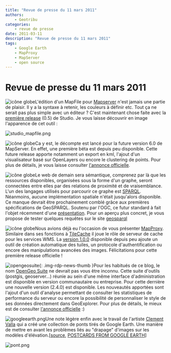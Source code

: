 ```yaml
---
title: "Revue de presse du 11 mars 2011"
authors:
    - Geotribu
categories:
    - revue de presse
date: 2011-03-11
description: "Revue de presse du 11 mars 2011"
tags:
    - Google Earth
    - MapProxy
    - MapServer
    - open source
---
```


# Revue de presse du 11 mars 2011

![icône globe](https://cdn.geotribu.fr/img/internal/icons-rdp-news/world.png "icône globe")L'édition d'un MapFile pour [Mapserver](http://mapserver.org/) n'est jamais une partie de plaisir. Il y a la syntaxe à retenir, les couleurs à définir etc. Tout ça ne serait pas plus simple avec un éditeur ? C'est maintenant chose faite avec la [première release](http://www.camptocamp.com/en/blog/2011/03/studio-0-5-release/) (0.5) de Studio. Je vous laisse découvrir en image l'apparence de cet outil :

![studio_mapfile.png](http://geotribu.net/sites/default/files/Tuto/img/mapfish/studio_mapfile.png "studio_mapfile.png")

![icône globe](https://cdn.geotribu.fr/img/logos-icones/logiciels_librairies/mapserver.png "icône globe")Ca y est, le décompte est lancé pour la future version 6.0 de MapServer. En effet, une première béta est depuis peu disponible. Cette future release apporte notamment un export en kml, l'ajout d'un visualisateur basé sur OpenLayers ou encore le clustering de points. Pour plus de détails, je vous laisse consulter [l'annonce officielle](http://lists.osgeo.org/pipermail/mapserver-dev/2011-March/010901.html).

![icône globe](https://cdn.geotribu.fr/img/internal/icons-rdp-news/world.png "icône globe")Le web de demain sera sémantique, comprenez par là que les ressources disponibles, organisées sous la forme d'un graphe, seront connectées entre elles par des relations de proximité et de vraisemblance. L'un des langages utilisés pour parcourir ce graphe est [SPARQL](https://fr.wikipedia.org/wiki/SPARQL). Néanmoins, aucune implémentation spatiale n'était jusqu'alors disponible. Ce manque devrait être prochainement comblé grâce aux premières spécifications de GeoSPARQL. Soutenu par l'OGC, ce futur standard à fait l'objet récemment d'une [présentation](http://www.ogcnetwork.net/system/files/Spatial_SPARQL_Lopez.pdf "GeoSPARQL"). Pour un aperçu plus concret, je vous propose de tester quelques requêtes sur le site [geosparql](http://geosparql.appspot.com)

![icône globe](http://www.geotribu.net/sites/default/files/Tuto/img/Blog/proxy/logo.png "icône globe")Nous avions déjà eu l'occasion de vous présenter [MapProxy](http://mapproxy.org/). Similaire dans ses fonctions à [TileCache](http://tilecache.org/) il joue le rôle de serveur de cache pour les services WMS. La [version 1.0.0](http://mapproxy.org/blog/new-mapproxy-1.0.0-release/) disponible depuis peu ajoute un outil de création automatique des tuiles, un protocole d'authentification ou encore des manipulations avancées des images. Félicitations pour cette première release officielle !

![opengeosuite](https://cdn.geotribu.fr/img/logos-icones/logiciels_librairies/opengeosuite.png "opengeosuite"){: .img-rdp-news-thumb }Pour les habitués de ce blog, le nom [OpenGeo Suite](http://opengeo.org/products/suite/) ne devrait pas vous être inconnu. Cette suite d'outils (postgis, geoserver...) réunie au sein d'une même interface d'administration est disponible en version communautaire ou entreprise. Pour cette dernière une nouvelle version (2.4.0) est disponible. Les nouveautés apportées sont l'ajout d'un outil d'analyse permettant de consulter les statistiques de performance du serveur ou encore la possibilité de personnaliser le style de ses données directement dans GeoExplorer. Pour plus de détails, le mieux est de consulter [l'annonce officielle](http://blog.opengeo.org/2011/03/07/opengeo-suite-enterprise-edition-2-4-0-released/) :)

![googleearth.png](https://cdn.geotribu.fr/img/logos-icones/entreprises_association/google/googleearth.png "googleearth.png")Une note légère enfin avec le travail de l'artiste [Clement Valla](http://clementvalla.com/) qui a créé une collection de ponts tirés de Google Earth. Une manière de mettre en avant les problèmes liés au "drapage" d'images sur les modèles d'élévation.[[source](http://www.laboiteverte.fr/les-ponts-de-google-earth/), [POSTCARDS FROM GOOGLE EARTH](http://clementvalla.com/index.php?/work/bridges/)]

![pont.png](http://www.geotribu.net/sites/default/files/Tuto/img/pont.png "pont.png")
